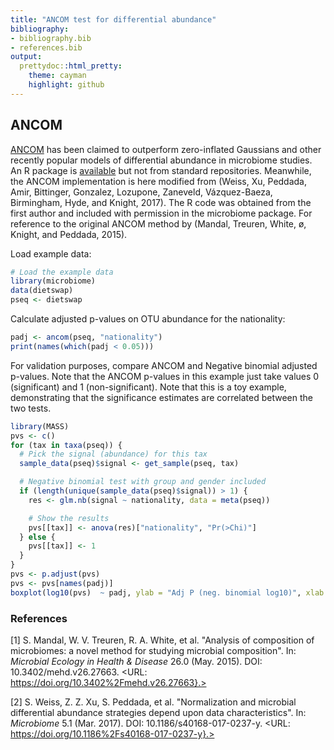 ```yaml
---
title: "ANCOM test for differential abundance"
bibliography: 
- bibliography.bib
- references.bib
output: 
  prettydoc::html_pretty:
    theme: cayman
    highlight: github
---
```

<!--
  %\VignetteEngine{knitr::rmarkdown}
  %\VignetteIndexEntry{microbiome tutorial - comparisons}
  %\usepackage[utf8]{inputenc}
  %\VignetteEncoding{UTF-8}  
-->



## ANCOM

[ANCOM](https://www.ncbi.nlm.nih.gov/pmc/articles/PMC4450248/) has been claimed to outperform zero-inflated Gaussians and other recently popular models of differential abundance in microbiome studies. An R package is [available](https://www.niehs.nih.gov/research/resources/software/biostatistics/ancom/index.cfm) but not from standard repositories. Meanwhile, the ANCOM implementation is here modified from (Weiss, Xu, Peddada, Amir, Bittinger, Gonzalez, Lozupone, Zaneveld, Vázquez-Baeza, Birmingham, Hyde, and Knight, 2017). The R code was obtained from the first author and included with permission in the microbiome package. For reference to the original ANCOM method by (Mandal, Treuren, White, ø, Knight, and Peddada, 2015).

Load example data:


```r
# Load the example data
library(microbiome)
data(dietswap)
pseq <- dietswap
```

Calculate adjusted p-values on OTU abundance for the nationality:


```r
padj <- ancom(pseq, "nationality")
print(names(which(padj < 0.05)))
```


For validation purposes, compare ANCOM and Negative binomial adjusted p-values. Note that the ANCOM p-values in this example just take values 0 (significant) and 1 (non-significant). Note that this is a toy example, demonstrating that the significance estimates are correlated between the two tests. 


```r
library(MASS)
pvs <- c()
for (tax in taxa(pseq)) { 
  # Pick the signal (abundance) for this tax
  sample_data(pseq)$signal <- get_sample(pseq, tax)

  # Negative binomial test with group and gender included
  if (length(unique(sample_data(pseq)$signal)) > 1) {
    res <- glm.nb(signal ~ nationality, data = meta(pseq))

    # Show the results
    pvs[[tax]] <- anova(res)["nationality", "Pr(>Chi)"]
  } else {
    pvs[[tax]] <- 1
  }
}
pvs <- p.adjust(pvs)
pvs <- pvs[names(padj)]
boxplot(log10(pvs)  ~ padj, ylab = "Adj P (neg. binomial log10)", xlab = "Adj P (ANCOM)", main = "ANCOM vs. Negative binomial")
```

### References

[1] S. Mandal, W. V. Treuren, R. A. White, et al. "Analysis of
composition of microbiomes: a novel method for studying microbial
composition". In: _Microbial Ecology in Health \& Disease_ 26.0
(May. 2015). DOI: 10.3402/mehd.v26.27663. <URL:
https://doi.org/10.3402%2Fmehd.v26.27663}.>

[2] S. Weiss, Z. Z. Xu, S. Peddada, et al. "Normalization and
microbial differential abundance strategies depend upon data
characteristics". In: _Microbiome_ 5.1 (Mar. 2017). DOI:
10.1186/s40168-017-0237-y. <URL:
https://doi.org/10.1186%2Fs40168-017-0237-y}.>

